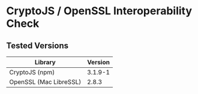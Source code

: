 # CryptoJS / OpenSSL Interoperability Check

## Tested Versions

| Library                | Version |
| ---------------------- | ------- |
| CryptoJS (npm)         | 3.1.9-1 |
| OpenSSL (Mac LibreSSL) | 2.8.3   |
